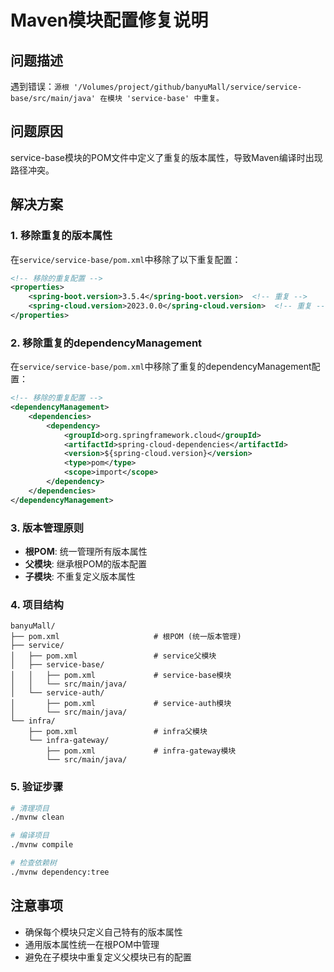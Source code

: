 # Maven模块配置修复说明

## 问题描述
遇到错误：`源根 '/Volumes/project/github/banyuMall/service/service-base/src/main/java' 在模块 'service-base' 中重复。`

## 问题原因
service-base模块的POM文件中定义了重复的版本属性，导致Maven编译时出现路径冲突。

## 解决方案

### 1. 移除重复的版本属性
在`service/service-base/pom.xml`中移除了以下重复配置：
```xml
<!-- 移除的重复配置 -->
<properties>
    <spring-boot.version>3.5.4</spring-boot.version>  <!-- 重复 -->
    <spring-cloud.version>2023.0.0</spring-cloud.version>  <!-- 重复 -->
</properties>
```

### 2. 移除重复的dependencyManagement
在`service/service-base/pom.xml`中移除了重复的dependencyManagement配置：
```xml
<!-- 移除的重复配置 -->
<dependencyManagement>
    <dependencies>
        <dependency>
            <groupId>org.springframework.cloud</groupId>
            <artifactId>spring-cloud-dependencies</artifactId>
            <version>${spring-cloud.version}</version>
            <type>pom</type>
            <scope>import</scope>
        </dependency>
    </dependencies>
</dependencyManagement>
```

### 3. 版本管理原则
- **根POM**: 统一管理所有版本属性
- **父模块**: 继承根POM的版本配置
- **子模块**: 不重复定义版本属性

### 4. 项目结构
```
banyuMall/
├── pom.xml                     # 根POM (统一版本管理)
├── service/
│   ├── pom.xml                 # service父模块
│   ├── service-base/
│   │   ├── pom.xml             # service-base模块
│   │   └── src/main/java/
│   └── service-auth/
│       ├── pom.xml             # service-auth模块
│       └── src/main/java/
└── infra/
    ├── pom.xml                 # infra父模块
    └── infra-gateway/
        ├── pom.xml             # infra-gateway模块
        └── src/main/java/
```

### 5. 验证步骤
```bash
# 清理项目
./mvnw clean

# 编译项目
./mvnw compile

# 检查依赖树
./mvnw dependency:tree
```

## 注意事项
- 确保每个模块只定义自己特有的版本属性
- 通用版本属性统一在根POM中管理
- 避免在子模块中重复定义父模块已有的配置 